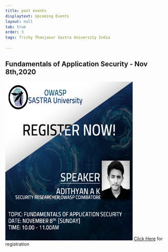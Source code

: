 ```yaml
---
title: past events
displaytext: Upcoming Events
layout: null
tab: true
order: 3
tags: Trichy Thanjavur Sastra University India

---
```

## Fundamentals of Application Security - Nov 8th,2020
<img src="assets/images/poster/fundOfAppSec.jpg" width="400" height="500" />
<a href="https://forms.gle/tk9n1kjUHyECbN1D6">Click Here</a> for registration
